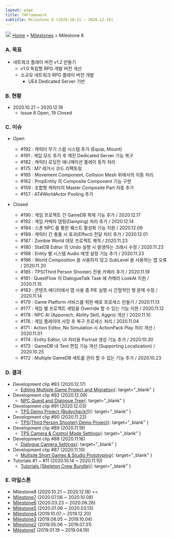 ```yaml
---
layout: page
title: T4Framework
subtitle: Milestone 8 (2020.10.21 ~ 2020.12.18)
---
```

<img src="https://t4framework.com/img/Folders2.png" width="18px" height="18px"> [Home](https://t4framework.com/index) > [Milestones](https://t4framework.com/T4Framework_Milestones/) > Milestone 8

### A. 목표

- 네트워크 플레이 버전 v1.2 만들기
  - v1.0 독립형 RPG 개발 버전 개선
  - 소규모 네트워크 RPG 플레이 버전 개발
    - UE4 Dedicated Server 기반

### B. 현황

- 2020.10.21 ~ 2020.12.18
  - Issue 8 Open, 19 Closed

### C. 이슈

- Open
  - #192 : 캐릭터 무기 스왑 시스템 추가 (Equip, Mount)
  - #191 : 게임 모드 추가 후 깨진 Dedicated Server 기능 복구
  - #182 : 캐릭터 로딩전 애니메이션 플레이 동작 처리
  - #175 : M7 레거시 코드 리팩토링
  - #165 : Movement Component, Collision Mesh 위에서의 이동 처리
  - #162 : PropEntity 의 Composite Component 기능 구현
  - #159 : 조합형 캐릭터의 Master Composite Part 자동 추가
  - #157 : AT4WorldActor Pooling 추가
    
- Closed
  - #190 : 게임 프로젝트 간 GameDB 복제 기능 추가 / 2020.12.17
  - #192 : 게임 카메라 댐핑(Damping) 처리 추가 / 2020.12.14
  - #184 : 스폰 NPC 를 통한 퀘스트 활성화 기능 지원 / 2020.12.09
  - #189 : 캐릭터 간 충돌 시 효과(Effect) 전달 처리 추가 / 2020.12.01
  - #187 : Zombie World 데모 프로젝트 제작 / 2020.11.23
  - #180 : StatDB Editor 의 Undo 실행 시 발생하는 크래시 수정 / 2020.11.23
  - #188 : Entity 별 시스템 Audio 에셋 설정 기능 추가 / 2020.11.23
  - #186 : World Composition 을 사용하지 않고 SubLevel 을 사용하는 맵 오류 / 2020.11.20
  - #185 : TPS(Third Person Shooter) 전용 카메라 추가 / 2020.11.19
  - #181 : QuestFlow 의 DialogueTalk Task 에 카메라 LookAt 지원 / 2020.11.15
  - #183 : 콘텐츠 에디터에서 맵 사용 중 PIE 실행 시 간헐적인 행 문제 수정 / 2020.11.14
  - #179 : Game Platform 서비스를 위한 배포 프로세스 만들기 / 2020.11.13
  - #177 : 게임 별 프로젝트 세팅을 Override 할 수 있는 기능 지원 / 2020.11.12
  - #178 : NPC AI (Apporach, Ability Skill, Aggro) 개선 / 2020.11.10
  - #176 : 게임 플레이어 사망 후 복구 프로세스 처리 / 2020.11.04
  - #171 : Action Editor, No Simulation 시 ActionPack Play 처리 개선 / 2020.11.01
  - #174 : Entity Editor, UI 처리용 Portrait 생성 기능 추가 / 2020.10.30
  - #173 : GameDB 내 Text 편집 기능 개선 (Supporting Localization) / 2020.10.25
  - #172 : Multiple GameDB 세트를 관리 할 수 있는 기능 추가 / 2020.10.23

### D. 결과

- Development clip #93 (2020.12.17)
  - [Editing Multiple Game Project and Migration](https://youtu.be/9Y4CckVJKWI){: target="_blank" }
- Development clip #92 (2020.12.09)
  - [NPC Quest and Dialogue Tree](https://youtu.be/dUe98CH5g-E){: target="_blank" }
- Development clip #91 (2020.12.03)
  - [TPS Demo Project (Bodycheck!!)](https://youtu.be/HVAyQlWCG-s){: target="_blank" }
- Development clip #90 (2020.11.22)
  - [TPS(Third Person Shooter) Demo Project](https://youtu.be/JlByN57UBUY){: target="_blank" }
- Development clip #89 (2020.11.19)
  - [TPS Camera & Control Mode Settings](https://youtu.be/6rDruFJubmY){: target="_blank" }
- Development clip #88 (2020.11.16)
  - [Dialogue Camera Settings](https://youtu.be/al08HbYBico){: target="_blank" }
- Development clip #87 (2020.11.10)
  - [Multiple Short Games & Studio Prototyping](https://youtu.be/HOpy-Y1SFLM){: target="_blank" } 
- Tutorials #1 ~ #11 (2020.10.14 ~ 2020.11.10)
  - [Tutorials (Skeleton Crew Bundle)](https://t4framework.com/T4Framework_Tutorials){: target="_blank" } 
  
### E. 마일스톤

- Milestone8 (2020.10.21 ~ 2020.12.18) <=
- [Milestone7](https://t4framework.com/T4Framework_Milestone7_Achieved/) (2020.07.06 ~ 2020.10.08)
- [Milestone6](https://t4framework.com/T4Framework_Milestone6_Achieved/) (2020.03.23 ~ 2020.06.26)
- [Milestone5](https://t4framework.com/T4Framework_Milestone5_Achieved/) (2020.01.06 ~ 2020.03.13)
- [Milestone4](https://t4framework.com/T4Framework_Milestone4_Achieved/) (2019.10.07 ~ 2019.12.20)
- [Milestone3](https://t4framework.com/T4Framework_Milestone3_Achieved/) (2019.08.05 ~ 2019.10.04)
- [Milestone2](https://t4framework.com/T4Framework_Milestone2_Achieved/) (2019.05.06 ~ 2019.07.31)
- [Milestone1](https://t4framework.com/T4Framework_Milestone1_Achieved/) (2019.01.19 ~ 2019.04.19)

